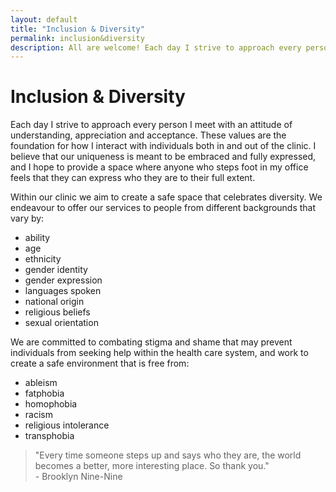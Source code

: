 ```yaml
---
layout: default
title: "Inclusion & Diversity"
permalink: inclusion&diversity
description: All are welcome! Each day I strive to approach every person I meet with an attitude of understanding, appreciation and acceptance.
---
```


# Inclusion & Diversity

Each day I strive to approach every person I meet with an attitude of understanding, appreciation and acceptance. These values are the foundation for how I interact with individuals both in and out of the clinic. I believe that our uniqueness is meant to be embraced and fully expressed, and I hope to provide a space where anyone who steps foot in my office feels that they can express who they are to their full extent.

Within our clinic we aim to create a safe space that celebrates diversity. We endeavour to offer our services to people from different backgrounds that vary by:

* ability
* age
* ethnicity
* gender identity 
* gender expression
* languages spoken
* national origin  
* religious beliefs
* sexual orientation

We are committed to combating stigma and shame that may prevent individuals from seeking help within the health care system, and work to create a safe environment that is free from:

* ableism
* fatphobia
* homophobia
* racism
* religious intolerance
* transphobia

> "Every time someone steps up and says who they are, the world becomes a better, more interesting place. So thank you."<br/> - Brooklyn Nine-Nine
